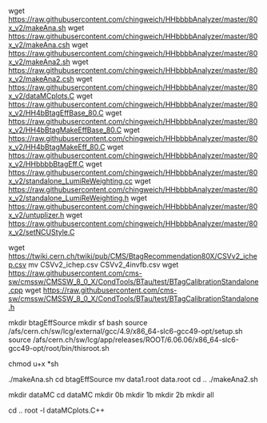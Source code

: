 wget https://raw.githubusercontent.com/chingweich/HHbbbbAnalyzer/master/80x_v2/makeAna.sh
wget https://raw.githubusercontent.com/chingweich/HHbbbbAnalyzer/master/80x_v2/makeAna.csh
wget https://raw.githubusercontent.com/chingweich/HHbbbbAnalyzer/master/80x_v2/makeAna2.sh
wget https://raw.githubusercontent.com/chingweich/HHbbbbAnalyzer/master/80x_v2/makeAna2.csh
wget https://raw.githubusercontent.com/chingweich/HHbbbbAnalyzer/master/80x_v2/dataMCplots.C
wget https://raw.githubusercontent.com/chingweich/HHbbbbAnalyzer/master/80x_v2/HH4bBtagEffBase_80.C
wget https://raw.githubusercontent.com/chingweich/HHbbbbAnalyzer/master/80x_v2/HH4bBtagMakeEffBase_80.C
wget https://raw.githubusercontent.com/chingweich/HHbbbbAnalyzer/master/80x_v2/HH4bBtagMakeEff_80.C
wget https://raw.githubusercontent.com/chingweich/HHbbbbAnalyzer/master/80x_v2/HHbbbbBtagEff.C
wget https://raw.githubusercontent.com/chingweich/HHbbbbAnalyzer/master/80x_v2/standalone_LumiReWeighting.cc
wget https://raw.githubusercontent.com/chingweich/HHbbbbAnalyzer/master/80x_v2/standalone_LumiReWeighting.h
wget https://raw.githubusercontent.com/chingweich/HHbbbbAnalyzer/master/80x_v2/untuplizer.h
wget https://raw.githubusercontent.com/chingweich/HHbbbbAnalyzer/master/80x_v2/setNCUStyle.C

wget https://twiki.cern.ch/twiki/pub/CMS/BtagRecommendation80X/CSVv2_ichep.csv
mv CSVv2_ichep.csv CSVv2_4invfb.csv
wget https://raw.githubusercontent.com/cms-sw/cmssw/CMSSW_8_0_X/CondTools/BTau/test/BTagCalibrationStandalone.cpp
wget https://raw.githubusercontent.com/cms-sw/cmssw/CMSSW_8_0_X/CondTools/BTau/test/BTagCalibrationStandalone.h

mkdir btagEffSource
mkdir sf
bash
source /afs/cern.ch/sw/lcg/external/gcc/4.9/x86_64-slc6-gcc49-opt/setup.sh
source /afs/cern.ch/sw/lcg/app/releases/ROOT/6.06.06/x86_64-slc6-gcc49-opt/root/bin/thisroot.sh

chmod u+x *sh

./makeAna.sh
cd btagEffSource
mv data1.root data.root
cd ..
./makeAna2.sh

mkdir dataMC
cd dataMC
mkdir 0b
mkdir 1b
mkdir 2b
mkdir all

cd ..
root -l dataMCplots.C++